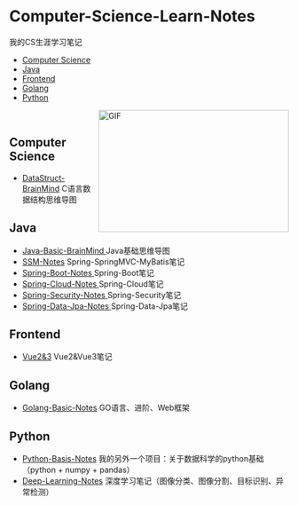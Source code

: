 # Computer-Science-Learn-Notes

我的CS生涯学习笔记

* [Computer Science](#computer-science)
* [Java](#java)
* [Frontend](#Frontend)
* [Golang](#golang)
* [Python](#python)

<img align="right" alt="GIF" src="https://github.com/abhisheknaiidu/abhisheknaiidu/blob/master/code.gif?raw=true" width="343" height="220" title="Do what you like, and do it best!"> &nbsp;&nbsp;&nbsp;&nbsp;

## Computer Science

* [DataStruct-BrainMind](https://github.com/zhiyu1998/My-Learn-Notes/tree/master/DataStruct-BrainMind)  C语言数据结构思维导图



## Java

* [Java-Basic-BrainMind ](https://github.com/zhiyu1998/My-Learn-Notes/tree/master/Java-Basic-BrainMind)  Java基础思维导图
* [SSM-Notes](https://github.com/zhiyu1998/My-Learn-Notes/tree/master/SSM-Notes)  Spring-SpringMVC-MyBatis笔记
* [Spring-Boot-Notes ](https://github.com/zhiyu1998/My-Learn-Notes/tree/master/Spring-Boot-Notes) Spring-Boot笔记
* [Spring-Cloud-Notes ](https://github.com/zhiyu1998/My-Learn-Notes/tree/master/Spring-Cloud-Notes)  Spring-Cloud笔记
* [Spring-Security-Notes ](https://github.com/zhiyu1998/My-Learn-Notes/tree/master/Spring-Security-Notes)  Spring-Security笔记
* [Spring-Data-Jpa-Notes ](https://github.com/zhiyu1998/My-Learn-Notes/tree/master/Spring-Data-Jpa-Notes)  Spring-Data-Jpa笔记

## Frontend
* [Vue2&3](https://github.com/zhiyu1998/Computer-Science-Learn-Notes/tree/master/Vue2%263_Notes) Vue2&Vue3笔记

## Golang

* [Golang-Basic-Notes](https://github.com/zhiyu1998/My-Learn-Notes/tree/master/Golang-Basic-Notes)   GO语言、进阶、Web框架



## Python
* [ Python-Basis-Notes](https://github.com/zhiyu1998/Python-Basis-Notes) 我的另外一个项目：关于数据科学的python基础（python + numpy + pandas）
* [Deep-Learning-Notes](https://github.com/zhiyu1998/My-Learn-Notes/tree/master/Deep-Learning-Notes)  深度学习笔记（图像分类、图像分割、目标识别、异常检测）



